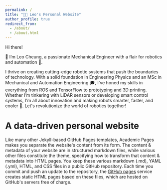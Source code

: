 ```yaml
---
permalink: /
title: "👦🏻 Leo's Personal Website"
author_profile: true
redirect_from:
  - /about/
  - /about.html
---
```


Hi there!

👋 I’m Leo Cheung, a passionate Mechanical Engineer with a flair for robotics and automation 🤖.

I thrive on creating cutting-edge robotic systems that push the boundaries of technology. With a solid foundation in Engineering Physics and an MSc in Mechanical and Automation Engineering 🎓, I've honed my skills in everything from ROS and TensorFlow to prototyping and 3D printing. Whether I’m tinkering with LiDAR sensors or developing smart control systems, I'm all about innovation and making robots smarter, faster, and cooler 🚀. Let's revolutionize the world of robotics together!

# A data-driven personal website

Like many other Jekyll-based GitHub Pages templates, Academic Pages makes you separate the website's content from its form. The content & metadata of your website are in structured markdown files, while various other files constitute the theme, specifying how to transform that content & metadata into HTML pages. You keep these various markdown (.md), YAML (.yml), HTML, and CSS files in a public GitHub repository. Each time you commit and push an update to the repository, the [GitHub pages](https://pages.github.com/) service creates static HTML pages based on these files, which are hosted on GitHub's servers free of charge.
